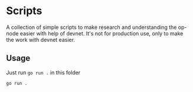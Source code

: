 # Scripts

A collection of simple scripts to make research and understanding the op-node easier with help of devnet. It's not for production use, only to make the work with devnet easier.

## Usage

Just run `go run .` in this folder

```bach
go run .
```

